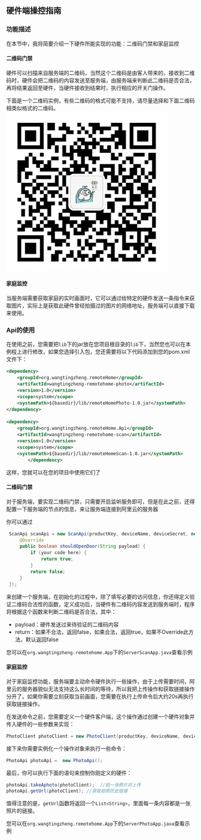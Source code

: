 ## 硬件端操控指南
### 功能描述
在本节中，我将简要介绍一下硬件所能实现的功能：二维码门禁和家庭监控
#### 二维码门禁
硬件可以扫描来自服务端的二维码，当然这个二维码是由客人带来的，接收到二维码时，硬件会把二维码的内容发送至服务端，由服务端来判断此二维码是否合法，再将结果返回至硬件，当硬件接收到结果时，执行相应的开关门操作。

下面是一个二维码实例，有些二维码的格式可能不支持，请尽量选择和下面二维码相类似格式的二维码。
![qrcode](./Image/qrcode.jpg)
#### 家庭监控
当服务端需要获取家庭的实时画面时，它可以通过给特定的硬件发送一条指令来获取图片，实际上是获取此硬件曾经拍摄过的图片的网络地址，服务端可以直接下载来使用。
### Api的使用
在使用之前，您需要把`lib`下的jar放在您项目根目录的`lib`下，当然您也可以在本例程上进行修改，如果您选择引入包，您还需要将以下代码添加到您的pom.xml文件下：
```xml
<dependency>
    <groupId>org.wangtingzheng.remoteHome</groupId>
    <artifactId>wangtingzheng-remotehome-photo</artifactId>
    <version>1.0</version>
    <scope>system</scope>
    <systemPath>${basedir}/lib/remoteHomePhoto-1.0.jar</systemPath>
</dependency>

<dependency>
    <groupId>org.wangtingzheng.remoteHome.Api</groupId>
    <artifactId>wangtingzheng-remotehome-scan</artifactId>
    <version>1.0</version>
    <scope>system</scope>
    <systemPath>${basedir}/lib/remoteHomeScan-1.0.jar</systemPath>
        </dependency>
```
这样，您就可以在您的项目中使用它们了
#### 二维码门禁
对于服务端，要实现二维码门禁，只需要开启监听服务即可，但是在此之前，还得配置一下服务端的节点的信息，来让服务端连接到阿里云的服务器

你可以通过
```java
 ScanApi scanApi = new ScanApi(productKey, deviceName, deviceSecret, new QrcodeCheck() {
     @Override
     public boolean shouldOpenDoor(String payload) {
         if (your code here) {
             return true;
         }
         return false;
     }
 });
```
来创建一个服务端，在初始化的过程中，除了填写必要的访问信息，你还得定义验证二维码合法性的函数，定义成功后，当硬件有二维码内容发送到服务端时，程序将根据这个函数来判断二维码是否合法，其中：

- payload：硬件发送过来待验证的二维码内容
- return：如果不合法，返回false，如果合法，返回true，如果不Override此方法，默认返回false

您可以在`org.wangtingzheng.remotehome.App`下的`ServerScanApp.java`查看示例

#### 家庭监控
对于家庭监控功能，服务端要主动命令硬件执行一些操作，由于上传需要时间，阿里云的服务器貌似无法支持这么长时间的等待，所以我把上传操作和获取链接操作分开了。如果你需要立刻获取当前画面，您需要在执行上传命令后大约20s再执行获取链接操作。

在发送命令之前，您需要定义一个硬件客户端，这个操作通过创建一个硬件对象并传入硬件的一些参数来实现：
```java
PhotoClient photoClient = new PhotoClient(productKey, deviceName, deviceSecret, accessKey, accessSecret);
```
接下来你需要实例化一个操作对象来执行一些命令：
```java
PhotoApi photoApi =  new PhotoApi();
```
最后，你可以执行下面的语句来控制你刚定义的硬件：
```java
photoApi.takeAphoto(photoClient);  //拍一张照片并上传
photoApi.getUrl(photoClient); //获取拍照历史链接
```
值得注意的是，`getUrl`函数将返回一个`List<String>`，里面每一条内容都是一张照片的链接。

您可以在`org.wangtingzheng.remotehome.App`下的`ServerPhotoApp.java`查看示例